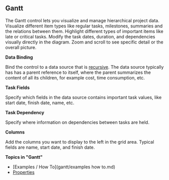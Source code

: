 ## Gantt

The Gantt control lets you visualize and manage hierarchical project data. Visualize different item types like regular tasks, milestones, summaries and the relations between them. Highlight different types of important items like late or critical tasks. Modify the task dates, duration, and dependencies visually directly in the diagram. Zoom and scroll to see specific detail or the overall picture.

**Data Binding**

Bind the control to a data source that is [recursive](../../../../glossary.md). The data source typically has has a parent reference to itself, where the parent summarizes the content of all its children, for example cost, time consumption, etc.

**Task Fields**

Specify which fields in the data source contains important task values, like start date, finish date, name, etc.

**Task Dependency**

Specify where information on dependencies between tasks are held.

**Columns**

Add the columns you want to display to the left in the grid area. Typical fields are name, start date, and finish date.

**Topics in "Gantt"**
* [Examples / How To](gantt/examples  how to.md)
* [Properties](gantt/properties.md)